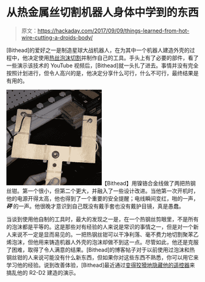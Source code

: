 # 从热金属丝切割机器人身体中学到的东西

> 原文：<https://hackaday.com/2017/09/09/things-learned-from-hot-wire-cutting-a-droids-body/>

[Bithead]的爱好之一是制造星球大战机器人，在为其中一个机器人建造外壳的过程中，他决定使用[热丝泡沫切割](https://bithead942.wordpress.com/2017/02/09/hot-wire-foam-cutting/)并制作自己的工具。手头上有了必要的部件，看了一些演示该技术的 YouTube 视频后，[Bithead]就一头扎了进去。事情并没有完全按照计划进行，但令人高兴的是，他决定分享什么可行，什么不可行，最终结果是有用的。

![](img/064182b04df1f335ec4b295291746d44.png)【Bithead】用镍铬合金线做了两把热钢丝钳。第一个很小，但第二个更大，并融入了一些设计改进。当他第一次开机时，他的电源开得太高，他也得到了一个重要的安全提醒；电线瞬间变红，啪的一声， ***砰*** 的一声。他很晚才意识到自己既没有戴手套也没有戴护目镜，真是愚蠢。

当谈到使用他自制的工具时，最大的发现之一是，在一个热钢丝剪眼里，不是所有的泡沫都是平等的。这是那些对有经验的人来说是常识的事情之一，但是对一个新人来说不一定是显而易见的。一把热钢丝钳可以干净利落、毫不费力地切割聚苯乙烯泡沫，但他用来铸造机器人外壳的泡沫却做不到这一点。尽管如此，他还是克服了困难，取得了令人满意的结果。[Bithead]的博客帖子对于以前使用过泡沫和热钢丝钳的人来说可能没有什么新东西，但如果你对这些东西不熟悉，你可以用它来学习他的经验。说到改善体验，[Bithead]最近通过[变得狡猾地隐藏他的遥控器](https://hackaday.com/2017/07/19/this-isnt-the-r2-d2-controller-youre-looking-for/)来搞乱他的 R2-D2 建造的演示。